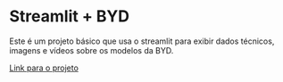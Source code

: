 # Streamlit + BYD

Este é um projeto básico que usa o streamlit para exibir dados técnicos, imagens e vídeos sobre os modelos da BYD.

[Link para o projeto](https://teste-byd.streamlit.app)
